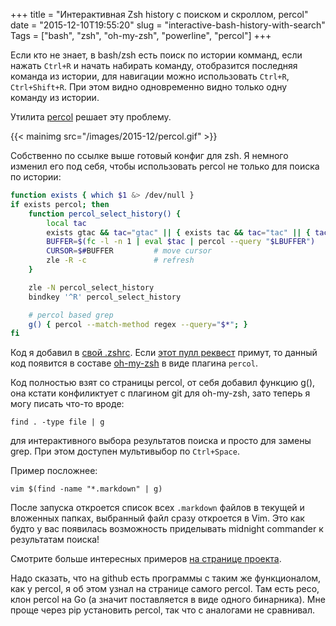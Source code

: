 +++
title = "Интерактивная Zsh history с поиском и скроллом, percol"
date = "2015-12-10T19:55:20"
slug = "interactive-bash-history-with-search"
Tags = ["bash", "zsh", "oh-my-zsh", "powerline", "percol"]
+++

Если кто не знает, в bash/zsh есть поиск по истории комманд, если нажать `Ctrl+R` и начать набирать 
команду, отобразится последняя команда из истории, для навигации можно использовать 
`Ctrl+R`, `Ctrl+Shift+R`. При этом видно одновременно видно только одну команду из истории.

Утилита [percol](https://github.com/mooz/percol#zsh-history-search) решает эту проблему.

{{< mainimg src="/images/2015-12/percol.gif" >}}

<!--more-->

Собственно по ссылке выше готовый конфиг для zsh. Я немного изменил его под себя, 
чтобы использовать percol не только для поиска по истории:

``` bash
function exists { which $1 &> /dev/null }
if exists percol; then
	function percol_select_history() {
		local tac
		exists gtac && tac="gtac" || { exists tac && tac="tac" || { tac="tail -r" } }
		BUFFER=$(fc -l -n 1 | eval $tac | percol --query "$LBUFFER")
		CURSOR=$#BUFFER         # move cursor
		zle -R -c               # refresh
	}

	zle -N percol_select_history
	bindkey '^R' percol_select_history

	# percol based grep
	g() { percol --match-method regex --query="$*"; }
fi
```
Код я добавил в [свой .zshrc](https://github.com/popstas/zsh-config). Если [этот пулл реквест](https://github.com/robbyrussell/oh-my-zsh/pull/4582) примут, то данный код появится в составе 
[oh-my-zsh](https://github.com/robbyrussell/oh-my-zsh) в виде плагина `percol`.

Код полностью взят со страницы percol, от себя добавил функцию g(), она кстати конфиликтует с плагином git для oh-my-zsh,
зато теперь я могу писать что-то вроде:
```
find . -type file | g
```
для интерактивного выбора результатов поиска и просто для замены grep. При этом доступен мультивыбор по `Ctrl+Space`.

Пример посложнее:
```
vim $(find -name "*.markdown" | g)
```
После запуска откроется список всех `.markdown` файлов в текущей и вложенных папках, выбранный файл сразу откроется в Vim.
Это как будто у вас появилась возможность приделывать midnight commander к результатам поиска!

Смотрите больше интересных примеров [на странице проекта](https://github.com/mooz/percol).

Надо сказать, что на github есть программы с таким же функционалом, как у percol, я об этом узнал на странице самого percol.
Там есть peco, клон percol на Go (а значит поставляется в виде одного бинарника). Мне проще через pip установить percol, так
что с аналогами не сравнивал.

